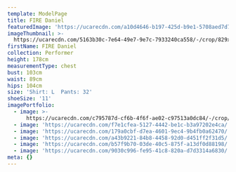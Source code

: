 ```yaml
---
template: ModelPage
title: FIRE Daniel
featuredImage: 'https://ucarecdn.com/a10d4646-b197-425d-b9e1-5708aed7d744/'
imageThumbnail: >-
  https://ucarecdn.com/5163b30c-7e64-49e7-9e7c-7933240ca558/-/crop/829x672/0,0/-/preview/
firstName: FIRE Daniel
collection: Performer
height: 178cm
measurementType: chest
bust: 103cm
waist: 89cm
hips: 104cm
size: 'Shirt: L  Pants: 32'
shoeSize: '11'
imagePortfolio:
  - image: >-
      https://ucarecdn.com/c795787d-cf6b-4f6f-ae02-c97513a0dc84/-/crop/660x682/0,0/-/preview/
  - image: 'https://ucarecdn.com/f7e1cfea-5127-4442-be1c-b3a97202e4ca/'
  - image: 'https://ucarecdn.com/179a0cbf-d7ea-4601-9ec4-9b4fb0a62470/'
  - image: 'https://ucarecdn.com/a43b9221-84b8-4458-92d0-d451ff2f31d5/'
  - image: 'https://ucarecdn.com/b57f9b70-03de-40c5-875f-a13df0d88198/'
  - image: 'https://ucarecdn.com/9030c996-fe95-41c8-820a-d7d3314a6830/'
meta: {}
---
```


